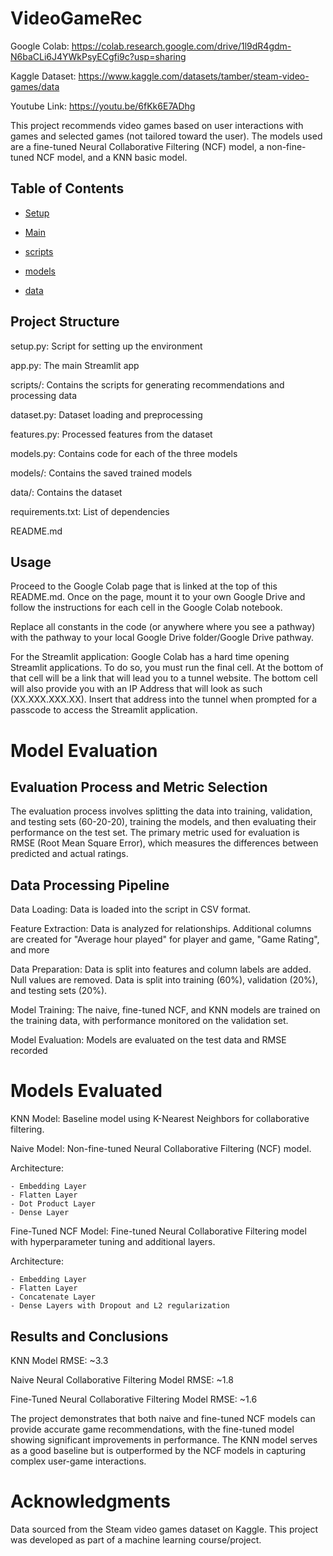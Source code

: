 # VideoGameRec

Google Colab: https://colab.research.google.com/drive/1l9dR4gdm-N6baCLi6J4YWkPsyECgfi9c?usp=sharing

Kaggle Dataset: https://www.kaggle.com/datasets/tamber/steam-video-games/data

Youtube Link: https://youtu.be/6fKk6E7ADhg

This project recommends video games based on user interactions with games and selected games (not tailored toward the user). The models used are a fine-tuned Neural Collaborative Filtering (NCF) model, a non-fine-tuned NCF model, and a KNN basic model.

## Table of Contents

- [Setup](#setup)

- [Main](#main)

- [scripts](#scripts)

- [models](#models)

- [data](#data)

## Project Structure
setup.py: Script for setting up the environment

app.py: The main Streamlit app

scripts/: Contains the scripts for generating recommendations and processing data

dataset.py: Dataset loading and preprocessing

features.py: Processed features from the dataset

models.py: Contains code for each of the three models

models/: Contains the saved trained models

data/: Contains the dataset

requirements.txt: List of dependencies

README.md


## Usage
Proceed to the Google Colab page that is linked at the top of this README.md. Once on the page, mount it to your own Google Drive and follow the instructions for each cell in the Google Colab notebook.

Replace all constants in the code (or anywhere where you see a pathway) with the pathway to your local Google Drive folder/Google Drive pathway.

For the Streamlit application: Google Colab has a hard time opening Streamlit applications. To do so, you must run the final cell. At the bottom of that cell will be a link that will lead you to a tunnel website. The bottom cell will also provide you with an IP Address that will look as such (XX.XXX.XXX.XX). Insert that address into the tunnel when prompted for a passcode to access the Streamlit application.

# Model Evaluation

## Evaluation Process and Metric Selection

The evaluation process involves splitting the data into training, validation, and testing sets (60-20-20), training the models, and then evaluating their performance on the test set. The primary metric used for evaluation is RMSE (Root Mean Square Error), which measures the differences between predicted and actual ratings. 

## Data Processing Pipeline

Data Loading: Data is loaded into the script in CSV format.

Feature Extraction: Data is analyzed for relationships. Additional columns are created for "Average hour played" for player and game, "Game Rating", and more

Data Preparation: Data is split into features and column labels are added. Null values are removed. Data is split into training (60%), validation (20%), and testing sets (20%).

Model Training: The naive, fine-tuned NCF, and KNN models are trained on the training data, with performance monitored on the validation set.

Model Evaluation: Models are evaluated on the test data and RMSE recorded

# Models Evaluated

KNN Model: Baseline model using K-Nearest Neighbors for collaborative filtering.

Naive Model: Non-fine-tuned Neural Collaborative Filtering (NCF) model.

  Architecture:
  
    - Embedding Layer
    - Flatten Layer
    - Dot Product Layer
    - Dense Layer


Fine-Tuned NCF Model: Fine-tuned Neural Collaborative Filtering model with hyperparameter tuning and additional layers.

  Architecture:
    
    - Embedding Layer
    - Flatten Layer
    - Concatenate Layer
    - Dense Layers with Dropout and L2 regularization

  
## Results and Conclusions
KNN Model RMSE: ~3.3

Naive Neural Collaborative Filtering Model RMSE: ~1.8

Fine-Tuned Neural Collaborative Filtering Model RMSE: ~1.6

The project demonstrates that both naive and fine-tuned NCF models can provide accurate game recommendations, with the fine-tuned model showing significant improvements in performance. The KNN model serves as a good baseline but is outperformed by the NCF models in capturing complex user-game interactions.

# Acknowledgments
Data sourced from the Steam video games dataset on Kaggle. 
This project was developed as part of a machine learning course/project.
